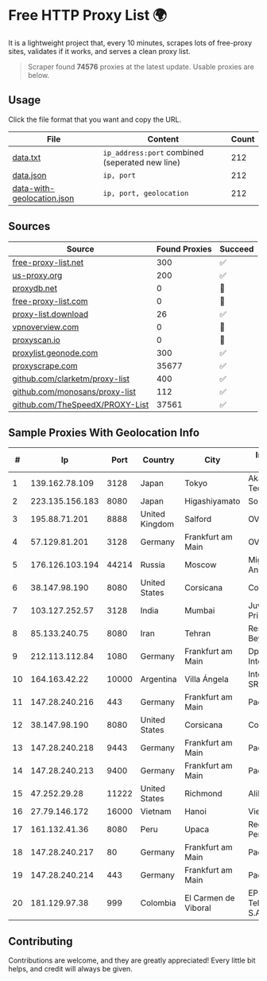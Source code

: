 
# Free HTTP Proxy List 🌍

It is a lightweight project that, every 10 minutes, scrapes lots of free-proxy sites, validates if it works, and serves a clean proxy list.


> Scraper found **74576** proxies at the latest update. Usable proxies are below.

## Usage

Click the file format that you want and copy the URL.


|File|Content|Count|
|----|-------|-----|
|[data.txt](https://raw.githubusercontent.com/themiralay/Proxy-List-World/master/data.txt)|`ip_address:port` combined (seperated new line)|212|
|[data.json](https://raw.githubusercontent.com/themiralay/Proxy-List-World/master/data.json)|`ip, port`|212|
|[data-with-geolocation.json](https://raw.githubusercontent.com/themiralay/Proxy-List-World/master/data-with-geolocation.json)|`ip, port, geolocation`|212|

## Sources

|Source|Found Proxies|Succeed|
|------|-------------|-------|
|[free-proxy-list.net](https://free-proxy-list.net)|300|✅|
|[us-proxy.org](https://www.us-proxy.org)|200|✅|
|[proxydb.net](http://proxydb.net)|0|🚫|
|[free-proxy-list.com](https://free-proxy-list.com/?page=&port=&type%5B%5D=http&type%5B%5D=https&up_time=0&search=Search)|0|🚫|
|[proxy-list.download](https://www.proxy-list.download/HTTP)|26|✅|
|[vpnoverview.com](https://vpnoverview.com/privacy/anonymous-browsing/free-proxy-servers)|0|🚫|
|[proxyscan.io](https://www.proxyscan.io)|0|🚫|
|[proxylist.geonode.com](https://proxylist.geonode.com/api/proxy-list?limit=300&page=1&sort_by=lastChecked&sort_type=desc&protocols=http,https)|300|✅|
|[proxyscrape.com](https://api.proxyscrape.com/v2/?request=displayproxies&protocol=http&timeout=10000&country=all&ssl=all&anonymity=all)|35677|✅|
|[github.com/clarketm/proxy-list](https://raw.githubusercontent.com/clarketm/proxy-list/master/proxy-list-raw.txt)|400|✅|
|[github.com/monosans/proxy-list](https://raw.githubusercontent.com/monosans/proxy-list/main/proxies/http.txt)|112|✅|
|[github.com/TheSpeedX/PROXY-List](https://raw.githubusercontent.com/TheSpeedX/PROXY-List/master/http.txt)|37561|✅|


## Sample Proxies With Geolocation Info

|#|Ip|Port|Country|City|Internet Service Provider|
|-|--|----|-------|----|-------------------------|
|1|139.162.78.109|3128|Japan|Tokyo|Akamai Technologies, Inc.|
|2|223.135.156.183|8080|Japan|Higashiyamato|So-net Corporation|
|3|195.88.71.201|8888|United Kingdom|Salford|OVH SAS|
|4|57.129.81.201|3128|Germany|Frankfurt am Main|OVH SAS|
|5|176.126.103.194|44214|Russia|Moscow|Miglovets Egor Andreevich|
|6|38.147.98.190|8080|United States|Corsicana|Corsicana ISD|
|7|103.127.252.57|3128|India|Mumbai|Juweriyah Networks Private Limited|
|8|85.133.240.75|8080|Iran|Tehran|Respina Networks & Beyond PJSC|
|9|212.113.112.84|1080|Germany|Frankfurt am Main|DpkgSoft International Limited|
|10|164.163.42.22|10000|Argentina|Villa Ángela|Interret Villa Angela SRL|
|11|147.28.240.216|443|Germany|Frankfurt am Main|Packet Host, Inc.|
|12|38.147.98.190|8080|United States|Corsicana|Corsicana ISD|
|13|147.28.240.218|9443|Germany|Frankfurt am Main|Packet Host, Inc.|
|14|147.28.240.213|9400|Germany|Frankfurt am Main|Packet Host, Inc.|
|15|47.252.29.28|11222|United States|Richmond|Alibaba Cloud LLC|
|16|27.79.146.172|16000|Vietnam|Hanoi|Viettel Corporation|
|17|161.132.41.36|8080|Peru|Upaca|Red Cientifica Peruana|
|18|147.28.240.217|80|Germany|Frankfurt am Main|Packet Host, Inc.|
|19|147.28.240.214|443|Germany|Frankfurt am Main|Packet Host, Inc.|
|20|181.129.97.38|999|Colombia|El Carmen de Viboral|EPM Telecomunicaciones S.A. E.S.P.|



## Contributing

Contributions are welcome, and they are greatly appreciated! Every
little bit helps, and credit will always be given.

